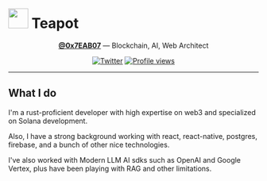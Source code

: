 # <img src="https://em-content.zobj.net/thumbs/120/apple/354/teapot_1fad6.png" width="40" height="40"/> Teapot

<div align="center">

**[@0x7EAB07](https://github.com/0x7EAB07)** — Blockchain, AI, Web Architect

[![Twitter](https://img.shields.io/badge/Twitter-%231DA1F2.svg?style=for-the-badge&logo=Twitter&logoColor=white)](https://twitter.com/0x7EAB07)
[![Profile views](https://komarev.com/ghpvc/?username=0x7EAB07&color=blueviolet&style=for-the-badge)](https://twitter.com/0x7EAB07)

</div>

---

## What I do

I'm a rust-proficient developer with high expertise on web3 and specialized on Solana development.

Also, I have a strong background working with react, react-native, postgres, firebase, and a bunch of other nice technologies.

I've also worked with Modern LLM AI sdks such as OpenAI and Google Vertex, plus have been playing with RAG and other limitations.
